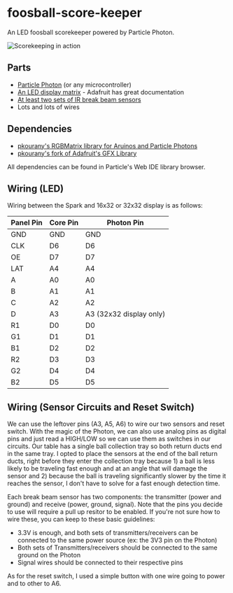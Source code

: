 # foosball-score-keeper
An LED foosball scorekeeper powered by Particle Photon.

![Scorekeeping in action](http://i.imgur.com/6NM9DyP.jpg)

Parts
---
* [Particle Photon](https://store.particle.io/) (or any microcontroller)
* [An LED display matrix](https://www.adafruit.com/product/420) - Adafruit has great documentation
* [At least two sets of IR break beam sensors](https://www.adafruit.com/products/2168)
* Lots and lots of wires

Dependencies
---
* [pkourany's RGBMatrix library for Aruinos and Particle Photons](https://github.com/pkourany/RGBmatrixPanel_IDE)
* [pkourany's fork of Adafruit's GFX Library](https://github.com/pkourany/Adafruit_mfGFX_IDE)

All dependencies can be found in Particle's Web IDE library browser.

Wiring (LED)
---
Wiring between the Spark and 16x32 or 32x32 display is as follows:

|Panel Pin|	Core Pin|	Photon Pin|
----------|---------|-------------|
|GND|GND|GND|
|CLK| D6| D6|
|OE|D7| D7|
|LAT| A4| A4|
|A| A0| A0|
|B| A1| A1|
|C| A2| A2|
|D|A3|A3 (32x32 display only)|
|R1|D0|	D0|
|G1|D1|	D1|
|B1|D2|	D2|
|R2|D3|	D3|
|G2|D4|	D4|
|B2|D5|	D5|

Wiring (Sensor Circuits and Reset Switch)
---
We can use the leftover pins (A3, A5, A6) to wire our two sensors and reset switch. With the magic of the Photon, we can also use analog pins as digital pins and just read a HIGH/LOW so we can use them as switches in our circuits. Our table has a single ball collection tray so both return ducts end in the same tray. I opted to place the sensors at the end of the ball return ducts, right before they enter the collection tray because 1) a ball is less likely to be traveling fast enough and at an angle that will damage the sensor and 2) because the ball is traveling significantly slower by the time it reaches the sensor, I don't have to solve for a fast enough detection time.

Each break beam sensor has two components: the transmitter (power and ground) and receive (power, ground, signal). Note that the pins you decide to use will require a pull up resitor to be enabled. If you're not sure how to wire these, you can keep to these basic guidelines:
* 3.3V is enough, and both sets of transmitters/receivers can be connected to the same power source (ex: the 3V3 pin on the Photon)
* Both sets of Transmitters/receivers should be connected to the same ground on the Photon
* Signal wires should be connected to their respective pins

As for the reset switch, I used a simple button with one wire going to power and to other to A6.

